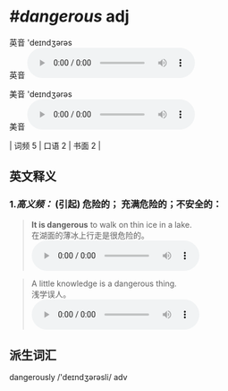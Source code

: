 # ***\#dangerous*** adj
英音 'deɪndʒərəs  
英音
<audio src="./media/dangerous-B.aac" controls="controls"></audio>

美音 'deɪndʒərəs  
美音
<audio src="./media/dangerous.aac" controls="controls"></audio>



| 词频 5 | 口语 2 | 书面 2 |  

英文释义
---
### 1.*高义频：* **(引起) 危险的； 充满危险的；不安全的：**  

 > **It is dangerous** to walk on thin ice in a lake.   
 > 在湖面的薄冰上行走是很危险的。    
<audio src="./media/dangerous-1.aac" controls="controls"></audio>

 > A little knowledge is a dangerous thing.   
 > 浅学误人。    
<audio src="./media/dangerous-2.aac" controls="controls"></audio>


派生词汇
---
dangerously /'deɪndʒərəsli/ adv   

